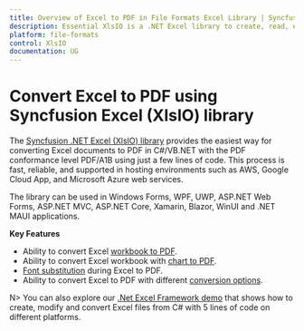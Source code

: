 ```yaml
---
title: Overview of Excel to PDF in File Formats Excel Library | Syncfusion
description: Essential XlsIO is a .NET Excel library to create, read, edit & convert Excel file in WinForms, WPF, UWP, ASP.NET Core, ASP.NET MVC, Xamarin, Blazor, WinUI and .NET MAUI applications
platform: file-formats
control: XlsIO
documentation: UG
---
```

# Convert Excel to PDF using Syncfusion Excel (XlsIO) library

The [Syncfusion .NET Excel (XlsIO) library](https://www.syncfusion.com/document-processing/excel-framework/net) provides the easiest way for converting Excel documents to PDF in C#/VB.NET with the PDF conformance level PDF/A1B using just a few lines of code. This process is fast, reliable, and supported in hosting environments such as AWS, Google Cloud App, and Microsoft Azure web services.

The library can be used in Windows Forms, WPF, UWP, ASP.NET Web Forms, ASP.NET MVC, ASP.NET Core, Xamarin, Blazor, WinUI and .NET MAUI applications.

**Key Features**

* Ability to convert Excel [workbook to PDF](https://help.syncfusion.com/file-formats/xlsio/excel-to-pdf-conversion).
* Ability to convert Excel workbook with [chart to PDF](https://help.syncfusion.com/file-formats/xlsio/excel-to-pdf-conversion#excel-with-chart-to-pdf).
* [Font substitution](https://help.syncfusion.com/file-formats/xlsio/excel-to-pdf-conversion#substitute-font-in-excel-to-pdf-conversion) during Excel to PDF.
* Ability to convert Excel to PDF with different [conversion options](https://help.syncfusion.com/file-formats/xlsio/excel-to-pdf-converter-settings).

N> You can also explore our [.Net Excel Framework demo](https://www.syncfusion.com/demos/fileformats/excel-library) that shows how to create, modify and convert Excel files from C# with 5 lines of code on different platforms.
